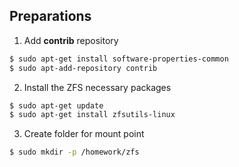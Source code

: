 ## Preparations

1. Add **contrib** repository
```sh
$ sudo apt-get install software-properties-common
$ sudo apt-add-repository contrib
```
2. Install the ZFS necessary packages
```sh
$ sudo apt-get update
$ sudo apt-get install zfsutils-linux
```
3. Create folder for mount point
```sh
$ sudo mkdir -p /homework/zfs
```